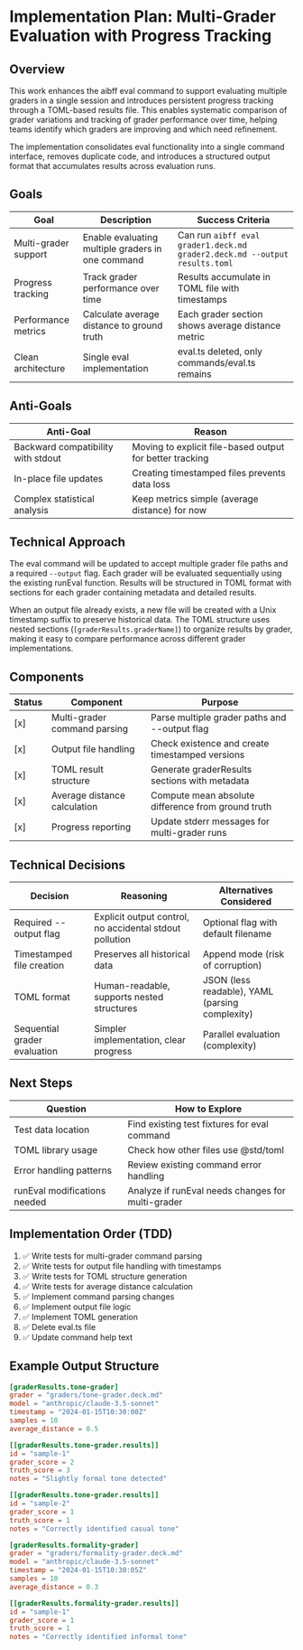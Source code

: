 # Implementation Plan: Multi-Grader Evaluation with Progress Tracking

## Overview

This work enhances the aibff eval command to support evaluating multiple graders
in a single session and introduces persistent progress tracking through a
TOML-based results file. This enables systematic comparison of grader variations
and tracking of grader performance over time, helping teams identify which
graders are improving and which need refinement.

The implementation consolidates eval functionality into a single command
interface, removes duplicate code, and introduces a structured output format
that accumulates results across evaluation runs.

## Goals

| Goal                 | Description                                       | Success Criteria                                                           |
| -------------------- | ------------------------------------------------- | -------------------------------------------------------------------------- |
| Multi-grader support | Enable evaluating multiple graders in one command | Can run `aibff eval grader1.deck.md grader2.deck.md --output results.toml` |
| Progress tracking    | Track grader performance over time                | Results accumulate in TOML file with timestamps                            |
| Performance metrics  | Calculate average distance to ground truth        | Each grader section shows average distance metric                          |
| Clean architecture   | Single eval implementation                        | eval.ts deleted, only commands/eval.ts remains                             |

## Anti-Goals

| Anti-Goal                          | Reason                                                   |
| ---------------------------------- | -------------------------------------------------------- |
| Backward compatibility with stdout | Moving to explicit file-based output for better tracking |
| In-place file updates              | Creating timestamped files prevents data loss            |
| Complex statistical analysis       | Keep metrics simple (average distance) for now           |

## Technical Approach

The eval command will be updated to accept multiple grader file paths and a
required `--output` flag. Each grader will be evaluated sequentially using the
existing runEval function. Results will be structured in TOML format with
sections for each grader containing metadata and detailed results.

When an output file already exists, a new file will be created with a Unix
timestamp suffix to preserve historical data. The TOML structure uses nested
sections (`[graderResults.graderName]`) to organize results by grader, making it
easy to compare performance across different grader implementations.

## Components

| Status | Component                    | Purpose                                            |
| ------ | ---------------------------- | -------------------------------------------------- |
| [x]    | Multi-grader command parsing | Parse multiple grader paths and --output flag      |
| [x]    | Output file handling         | Check existence and create timestamped versions    |
| [x]    | TOML result structure        | Generate graderResults sections with metadata      |
| [x]    | Average distance calculation | Compute mean absolute difference from ground truth |
| [x]    | Progress reporting           | Update stderr messages for multi-grader runs       |

## Technical Decisions

| Decision                     | Reasoning                                               | Alternatives Considered                         |
| ---------------------------- | ------------------------------------------------------- | ----------------------------------------------- |
| Required --output flag       | Explicit output control, no accidental stdout pollution | Optional flag with default filename             |
| Timestamped file creation    | Preserves all historical data                           | Append mode (risk of corruption)                |
| TOML format                  | Human-readable, supports nested structures              | JSON (less readable), YAML (parsing complexity) |
| Sequential grader evaluation | Simpler implementation, clear progress                  | Parallel evaluation (complexity)                |

## Next Steps

| Question                     | How to Explore                                    |
| ---------------------------- | ------------------------------------------------- |
| Test data location           | Find existing test fixtures for eval command      |
| TOML library usage           | Check how other files use @std/toml               |
| Error handling patterns      | Review existing command error handling            |
| runEval modifications needed | Analyze if runEval needs changes for multi-grader |

## Implementation Order (TDD)

1. ✅ Write tests for multi-grader command parsing
2. ✅ Write tests for output file handling with timestamps
3. ✅ Write tests for TOML structure generation
4. ✅ Write tests for average distance calculation
5. ✅ Implement command parsing changes
6. ✅ Implement output file logic
7. ✅ Implement TOML generation
8. ✅ Delete eval.ts file
9. ✅ Update command help text

## Example Output Structure

```toml
[graderResults.tone-grader]
grader = "graders/tone-grader.deck.md"
model = "anthropic/claude-3.5-sonnet"
timestamp = "2024-01-15T10:30:00Z"
samples = 10
average_distance = 0.5

[[graderResults.tone-grader.results]]
id = "sample-1"
grader_score = 2
truth_score = 3
notes = "Slightly formal tone detected"

[[graderResults.tone-grader.results]]
id = "sample-2"
grader_score = 1
truth_score = 1
notes = "Correctly identified casual tone"

[graderResults.formality-grader]
grader = "graders/formality-grader.deck.md"
model = "anthropic/claude-3.5-sonnet"
timestamp = "2024-01-15T10:30:05Z"
samples = 10
average_distance = 0.3

[[graderResults.formality-grader.results]]
id = "sample-1"
grader_score = 1
truth_score = 1
notes = "Correctly identified informal tone"
```
